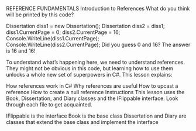 REFERENCE FUNDAMENTALS
Introduction to References
What do you think will be printed by this code?

Dissertation diss1 = new Dissertation();
Dissertation diss2 = diss1;
diss1.CurrentPage = 0;
diss2.CurrentPage = 16;
Console.WriteLine(diss1.CurrentPage);
Console.WriteLine(diss2.CurrentPage);
Did you guess 0 and 16? The answer is 16 and 16!

To understand what’s happening here, we need to understand references. They might not be obvious in this code, but learning how to use them unlocks a whole new set of superpowers in C#. This lesson explains:

How references work in C#
Why references are useful
How to upcast a reference
How to create a null reference
Instructions
This lesson uses the Book, Dissertation, and Diary classes and the IFlippable interface. Look through each file to get acquainted.

IFlippable is the interface
Book is the base class
Dissertation and Diary are classes that extend the base class and implement the interface
